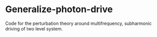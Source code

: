 # Generalize-photon-drive
Code for the perturbation theory around multifrequency, subharmonic driving of two level system.
